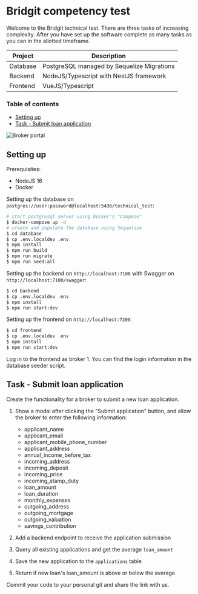 <!-- omit in toc -->
# Bridgit competency test 

Welcome to the Bridgit technical test. There are three tasks of increasing complexity. After you have set up the software complete as many tasks as you can in the allotted timeframe.

| Project  | Description                                |
|----------|--------------------------------------------|
| Database | PostgreSQL managed by Sequelize Migrations |
| Backend  | NodeJS/Typescript with NestJS framework    |
| Frontend | VueJS/Typescript                           |

<!-- omit in toc -->
### Table of contents

- [Setting up](#setting-up)
- [Task - Submit loan application](#task---submit-loan-application)

![Broker portal](broker-portal.png "Broker portal")

## Setting up

Prerequisites: 

- NodeJS 16
- Docker

Setting up the database on `postgres://user:password@localhost:5436/technical_test`:

```bash
# start postgresql server using Docker's "Compose"
$ docker-compose up -d 
# create and populate the database using Sequelize
$ cd database
$ cp .env.localdev .env
$ npm install
$ npm run build
$ npm run migrate
$ npm run seed:all
```

Setting up the backend on `http://localhost:7100` with Swagger on `http://localhost:7100/swagger`:

```bash
$ cd backend
$ cp .env.localdev .env
$ npm install
$ npm run start:dev
```

Setting up the frontend on `http://localhost:7200`:

```bash
$ cd frontend
$ cp .env.localdev .env
$ npm install 
$ npm run start:dev
```

Log in to the frontend as broker 1. You can find the login information in the database seeder script.

## Task - Submit loan application
Create the functionality for a broker to submit a new loan application.

  1. Show a modal after clicking the "Submit application" button, and allow the broker to enter the following information:
   
        - applicant_name
        - applicant_email
        - applicant_mobile_phone_number
        - applicant_address
        - annual_income_before_tax
        - incoming_address
        - incoming_deposit
        - incoming_price
        - incoming_stamp_duty
        - loan_amount
        - loan_duration
        - monthly_expenses
        - outgoing_address
        - outgoing_mortgage
        - outgoing_valuation
        - savings_contribution
  
  2. Add a backend endpoint to receive the application submission
  3. Query all existing applications and get the average `loan_amount`
  4. Save the new application to the `applications` table
  5. Return if new loan's loan_amount is above or below the average

Commit your code to your personal git and share the link with us.